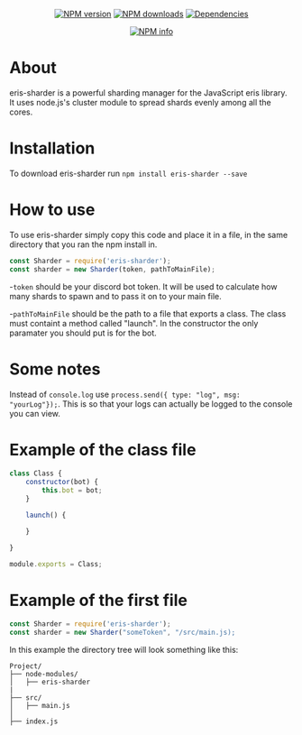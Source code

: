 <div align="center">
  <p>
    <a href="https://www.npmjs.com/package/"><img src="https://img.shields.io/npm/v/eris-sharder.svg?maxAge=3600" alt="NPM version" /></a>
    <a href="https://www.npmjs.com/package/eris-sharder"><img src="https://img.shields.io/npm/dt/eris-sharder.svg?maxAge=3600" alt="NPM downloads" /></a>
    <a href="https://david-dm.org/Discord-Sharders/eris-sharder"><img src="https://img.shields.io/david/Discord-Sharders/eris-sharder.svg?maxAge=3600" alt="Dependencies" /></a>
  </p>
  <p>
    <a href="https://nodei.co/npm/eris-sharder/"><img src="https://nodei.co/npm/eris-sharder.png?downloads=true&stars=true" alt="NPM info" /></a>
  </p>
</div>

# About
eris-sharder is a powerful sharding manager for the JavaScript eris library. It uses node.js's cluster module to spread shards evenly among all the cores. 

# Installation
To download eris-sharder run `npm install eris-sharder --save`

# How to use
To use eris-sharder simply copy this code and place it in a file, in the same directory that you ran the npm install in.
```javascript
const Sharder = require('eris-sharder');
const sharder = new Sharder(token, pathToMainFile);
```
-`token` should be your discord bot token. It will be used to calculate how many shards to spawn and to pass it on to your main file.

-`pathToMainFile` should be the path to a file that exports a class. The class must containt a method called "launch". In the constructor the only paramater you should put is for the bot.

# Some notes
Instead of `console.log` use `process.send({ type: "log", msg: "yourLog"});`. This is so that your logs can actually be logged to the console you can view.

# Example of the class file
```javascript
class Class {
    constructor(bot) {
        this.bot = bot;
    }

    launch() {

    }

}

module.exports = Class;
```

# Example of the first file
```javascript
const Sharder = require('eris-sharder');
const sharder = new Sharder("someToken", "/src/main.js);
```
In this example the directory tree will look something like this:
```
Project/
├── node-modules/
│   ├── eris-sharder
|
├── src/
│   ├── main.js
│   
├── index.js
```


